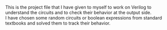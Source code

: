 This is the project file that I have given to myself to work on Verilog to understand the circuits and to check their behavior at the output side.
<br> I have chosen some random circuits or boolean expressions from standard textbooks and solved them to track their behavior.
<br>

